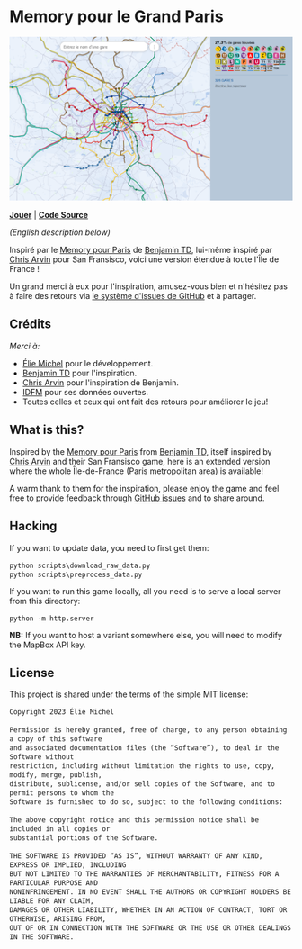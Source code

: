 Memory pour le Grand Paris
==========================

![Screenshot from the game](images/screenshot.png)

[**Jouer**](https://eliemichel.github.io/MemoryIDF) | [**Code Source**](https://github.com/eliemichel/MemoryIDF)

*(English description below)*

Inspiré par le [Memory pour Paris](https://memory.pour.paris) de [Benjamin TD](https://twitter.com/_benjamintd), lui-même inspiré par [Chris Arvin](https://carvin.github.io/sf-street-names/) pour San Fransisco, voici une version étendue à toute l'Île de France !

Un grand merci à eux pour l'inspiration, amusez-vous bien et n'hésitez pas à faire des retours via [le système d'issues de GitHub](https://github.com/eliemichel/MemoryIDF/issues) et à partager.

Crédits
-------

*Merci à:*

 - [Élie Michel](http://eliemichel.fr) pour le développement.
 - [Benjamin TD](https://twitter.com/_benjamintd) pour l'inspiration.
 - [Chris Arvin](https://twitter.com/chrisarvinsf) pour l'inspiration de Benjamin.
 - [IDFM](https://data.iledefrance-mobilites.fr) pour ses données ouvertes.
 - Toutes celles et ceux qui ont fait des retours pour améliorer le jeu!

What is this?
-------------

Inspired by the [Memory pour Paris](https://memory.pour.paris) from [Benjamin TD](https://twitter.com/_benjamintd), itself inspired by [Chris Arvin](https://carvin.github.io/sf-street-names/) and their San Fransisco game, here is an extended version where the whole Île-de-France (Paris metropolitan area) is available!

A warm thank to them for the inspiration, please enjoy the game and feel free to provide feedback through [GitHub issues](https://github.com/eliemichel/MemoryIDF/issues) and to share around.

Hacking
-------

If you want to update data, you need to first get them:

```
python scripts\download_raw_data.py
python scripts\preprocess_data.py
```

If you want to run this game locally, all you need is to serve a local server from this directory:

```
python -m http.server
```

**NB:** If you want to host a variant somewhere else, you will need to modify the MapBox API key.

License
-------

This project is shared under the terms of the simple MIT license:

```
Copyright 2023 Élie Michel

Permission is hereby granted, free of charge, to any person obtaining a copy of this software
and associated documentation files (the “Software”), to deal in the Software without
restriction, including without limitation the rights to use, copy, modify, merge, publish,
distribute, sublicense, and/or sell copies of the Software, and to permit persons to whom the
Software is furnished to do so, subject to the following conditions:

The above copyright notice and this permission notice shall be included in all copies or
substantial portions of the Software.

THE SOFTWARE IS PROVIDED “AS IS”, WITHOUT WARRANTY OF ANY KIND, EXPRESS OR IMPLIED, INCLUDING
BUT NOT LIMITED TO THE WARRANTIES OF MERCHANTABILITY, FITNESS FOR A PARTICULAR PURPOSE AND
NONINFRINGEMENT. IN NO EVENT SHALL THE AUTHORS OR COPYRIGHT HOLDERS BE LIABLE FOR ANY CLAIM,
DAMAGES OR OTHER LIABILITY, WHETHER IN AN ACTION OF CONTRACT, TORT OR OTHERWISE, ARISING FROM,
OUT OF OR IN CONNECTION WITH THE SOFTWARE OR THE USE OR OTHER DEALINGS IN THE SOFTWARE.
```
